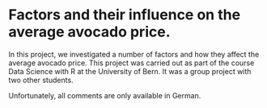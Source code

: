 # Factors and their influence on the average avocado price.

In this project, we investigated a number of factors and how they affect the average avocado price. This project was carried out as part of the course Data Science 
with R at the University of Bern. 
It was a group project with two other students. 

Unfortunately, all comments are only available in German. 
